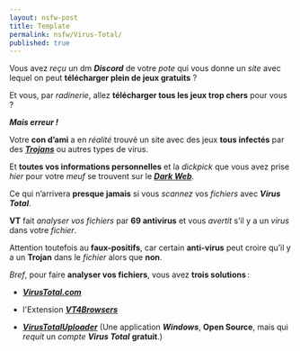 ```yaml
---
layout: nsfw-post
title: Template
permalink: nsfw/Virus-Total/
published: true
---
```


Vous avez *reçu* un dm ***Discord*** de votre *pote* qui vous donne un *site* avec lequel on peut **télécharger plein de jeux gratuits** ?

Et vous, par *radinerie*, allez **télécharger tous les jeux trop chers** pour vous ?

***Mais erreur !***

Votre **con d’ami** a en *réalité* trouvé un site avec des jeux **tous infectés** par des [***Trojans***](https://fr.wikipedia.org/wiki/Cheval_de_Troie_(informatique)) ou autres types de virus.

Et **toutes vos informations personnelles** et la *dickpick* que vous avez prise *hier* pour votre *meuf* se trouvent sur le [***Dark Web***](https://fr.wikipedia.org/wiki/Dark_web).

Ce qui n’arrivera **presque jamais** si vous *scannez* vos *fichiers* avec ***Virus Total***.

**VT** fait *analyser vos fichiers* par **69 antivirus** et vous *avertit* s’il y a un *virus* dans votre *fichier*.  

Attention toutefois au **faux-positifs**, car certain **anti-virus** peut croire qu’il y a un **Trojan** dans le *fichier* alors que **non**. 

*Bref*, pour faire **analyser vos fichiers**, vous avez **trois solutions** : 

* [***VirusTotal.com***](https://virustotal.com)

* l'Extension [***VT4Browsers***](https://support.virustotal.com/hc/en-us/articles/115002700745-Browser-Extensions)

* [***VirusTotalUploader***](https://github.com/SamuelTulach/VirusTotalUploader) (Une application ***Windows***, **Open Source**, mais qui *requit* un *compte* ***Virus Total*** **gratuit**.)